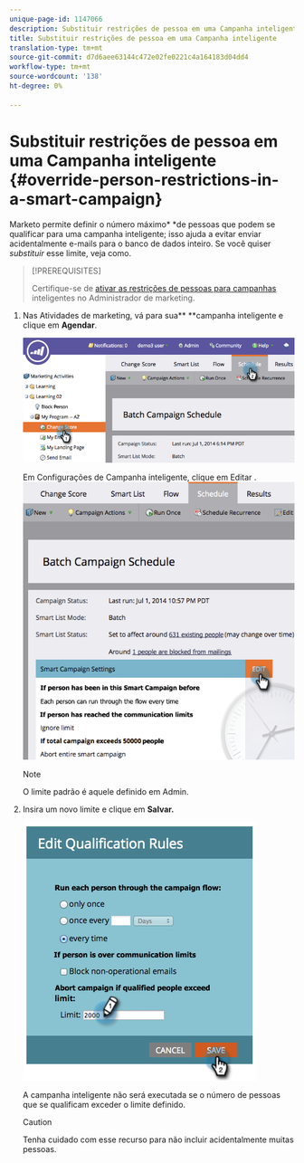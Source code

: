 ```yaml
---
unique-page-id: 1147066
description: Substituir restrições de pessoa em uma Campanha inteligente - Documentos do marketing - Documentação do produto
title: Substituir restrições de pessoa em uma Campanha inteligente
translation-type: tm+mt
source-git-commit: d7d6aee63144c472e02fe0221c4a164183d04dd4
workflow-type: tm+mt
source-wordcount: '138'
ht-degree: 0%

---
```



# Substituir restrições de pessoa em uma Campanha inteligente {#override-person-restrictions-in-a-smart-campaign}

Marketo permite definir o número máximo* *de pessoas que podem se qualificar para uma campanha inteligente; isso ajuda a evitar enviar acidentalmente e-mails para o banco de dados inteiro. Se você quiser *substituir* esse limite, veja como.

>[!PREREQUISITES]
>
>Certifique-se de [ativar as restrições de pessoas para campanhas](../../../../product-docs/administration/email-setup/enable-person-restrictions-for-smart-campaigns.md) inteligentes no Administrador de marketing.

1. Nas Atividades de marketing, vá para sua** **campanha inteligente e clique em **Agendar**.

   ![](assets/one.png)

   Em Configurações de Campanha inteligente, clique em Editar .
   ![](assets/two.png)

   >[!NOTE]
   >
   >O limite padrão é aquele definido em Admin.

1. Insira um novo limite e clique em **Salvar.**

   ![](assets/three.png)

   A campanha inteligente não será executada se o número de pessoas que se qualificam exceder o limite definido.

   >[!CAUTION]
   >
   >Tenha cuidado com esse recurso para não incluir acidentalmente muitas pessoas.

